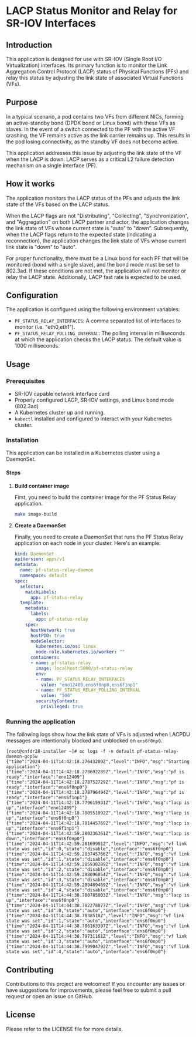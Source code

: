# LACP Status Monitor and Relay for SR-IOV Interfaces

## Introduction
This application is designed for use with SR-IOV (Single Root I/O Virtualization) interfaces.
Its primary function is to monitor the Link Aggregation Control Protocol (LACP) status of Physical Functions (PFs) and relay this status by adjusting the link state of associated Virtual Functions (VFs).

## Purpose
In a typical scenario, a pod contains two VFs from different NICs, forming an active-standby bond (DPDK bond or Linux bond) with these VFs as slaves.
In the event of a switch connected to the PF with the active VF crashing, the VF remains active as the link carrier remains up. This results in the pod losing connectivity, as the standby VF does not become active. 

This application addresses this issue by adjusting the link state of the VF when the LACP is down.
LACP serves as a critical L2 failure detection mechanism on a single interface (PF).

## How it works
The application monitors the LACP status of the PFs and adjusts the link state of the VFs based on the LACP status.

When the LACP flags are not "Distributing", "Collecting", "Synchronization", and "Aggregation" on both LACP partner and actor, the application changes the link state of VFs whose current state is "auto" to "down". Subsequently, when the LACP flags return to the expected state (indicating a reconnection), the application changes the link state of VFs whose current link state is "down" to "auto".

For proper functionality, there must be a Linux bond for each PF that will be monitored (bond with a single slave), and the bond mode must be set to 802.3ad. If these conditions are not met, the application will not monitor or relay the LACP state. Additionally, LACP fast rate is expected to be used.

## Configuration
The application is configured using the following environment variables:
- `PF_STATUS_RELAY_INTERFACES`: A comma separated list of interfaces to monitor (i.e. "eth0,eth1").
- `PF_STATUS_RELAY_POLLING_INTERVAL`: The polling interval in milliseconds at which the application checks the LACP status. The default value is 1000 milliseconds.

## Usage

### Prerequisites

- SR-IOV capable network interface card
- Properly configured LACP, SR-IOV settings, and Linux bond mode (802.3ad)
- A Kubernetes cluster up and running.
- `kubectl` installed and configured to interact with your Kubernetes cluster.

### Installation

This application can be installed in a Kubernetes cluster using a DaemonSet.

#### Steps

1. **Build container image**

   First, you need to build the container image for the PF Status Relay application.

   ```bash
   make image-build
   ```

2. **Create a DaemonSet**

   Finally, you need to create a DaemonSet that runs the PF Status Relay application on each node in your cluster. Here's an example:

   ```yaml
   kind: DaemonSet
   apiVersion: apps/v1
   metadata:
     name: pf-status-relay-daemon
     namespace: default
   spec:
     selector:
       matchLabels:
         app: pf-status-relay
     template:
       metadata:
         labels:
           app: pf-status-relay
       spec:
         hostNetwork: true
         hostPID: true
         nodeSelector:
           kubernetes.io/os: linux
           node-role.kubernetes.io/worker: ""
         containers:
         - name: pf-status-relay
           image: localhost:5000/pf-status-relay
           env:
           - name: PF_STATUS_RELAY_INTERFACES
             value: "eno12409,ens6f0np0,ens6f1np1"
           - name: PF_STATUS_RELAY_POLLING_INTERVAL
             value: "500"
           securityContext:
             privileged: true
   ```

### Running the application
The following logs show how the link state of VFs is adjusted when LACPDU messages are intentionally blocked and unblocked on `ens6f0np0`.

```text
[root@cnfdr28-installer ~]# oc logs -f -n default pf-status-relay-daemon-gcp5w 
{"time":"2024-04-11T14:42:18.27643209Z","level":"INFO","msg":"Starting application"}
{"time":"2024-04-11T14:42:18.278692289Z","level":"INFO","msg":"pf is ready","interface":"eno12409"}
{"time":"2024-04-11T14:42:18.278752729Z","level":"INFO","msg":"pf is ready","interface":"ens6f0np0"}
{"time":"2024-04-11T14:42:18.278796494Z","level":"INFO","msg":"pf is ready","interface":"ens6f1np1"}
{"time":"2024-04-11T14:42:18.779615931Z","level":"INFO","msg":"lacp is up","interface":"eno12409"}
{"time":"2024-04-11T14:42:18.780551092Z","level":"INFO","msg":"lacp is up","interface":"ens6f0np0"}
{"time":"2024-04-11T14:42:18.781445769Z","level":"INFO","msg":"lacp is up","interface":"ens6f1np1"}
{"time":"2024-04-11T14:42:59.280236361Z","level":"INFO","msg":"lacp is down","interface":"ens6f0np0"}
{"time":"2024-04-11T14:42:59.28169901Z","level":"INFO","msg":"vf link state was set","id":0,"state":"disable","interface":"ens6f0np0"}
{"time":"2024-04-11T14:42:59.283745766Z","level":"INFO","msg":"vf link state was set","id":1,"state":"disable","interface":"ens6f0np0"}
{"time":"2024-04-11T14:42:59.285930289Z","level":"INFO","msg":"vf link state was set","id":2,"state":"disable","interface":"ens6f0np0"}
{"time":"2024-04-11T14:42:59.288096054Z","level":"INFO","msg":"vf link state was set","id":3,"state":"disable","interface":"ens6f0np0"}
{"time":"2024-04-11T14:42:59.289469469Z","level":"INFO","msg":"vf link state was set","id":4,"state":"disable","interface":"ens6f0np0"}
{"time":"2024-04-11T14:44:38.780785003Z","level":"INFO","msg":"lacp is up","interface":"ens6f0np0"}
{"time":"2024-04-11T14:44:38.782278877Z","level":"INFO","msg":"vf link state was set","id":0,"state":"auto","interface":"ens6f0np0"}
{"time":"2024-04-11T14:44:38.7838518Z","level":"INFO","msg":"vf link state was set","id":1,"state":"auto","interface":"ens6f0np0"}
{"time":"2024-04-11T14:44:38.786163397Z","level":"INFO","msg":"vf link state was set","id":2,"state":"auto","interface":"ens6f0np0"}
{"time":"2024-04-11T14:44:38.79731161Z","level":"INFO","msg":"vf link state was set","id":3,"state":"auto","interface":"ens6f0np0"}
{"time":"2024-04-11T14:44:38.799904792Z","level":"INFO","msg":"vf link state was set","id":4,"state":"auto","interface":"ens6f0np0"}
```

## Contributing
Contributions to this project are welcomed! If you encounter any issues or have suggestions for improvements, please feel free to submit a pull request or open an issue on GitHub.

## License
Please refer to the LICENSE file for more details.
